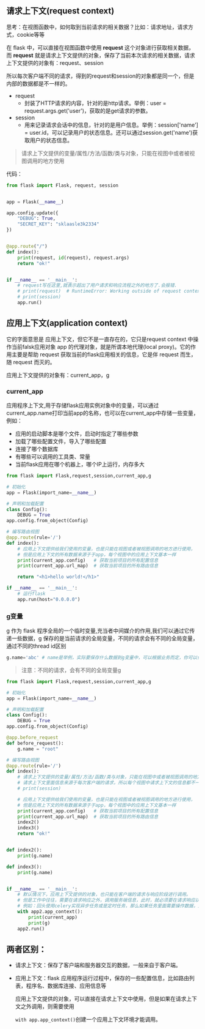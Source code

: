 ## 请求上下文(request context)

思考：在视图函数中，如何取到当前请求的相关数据？比如：请求地址，请求方式，cookie等等

在 flask 中，可以直接在视图函数中使用 **request** 这个对象进行获取相关数据，而 **request** 就是请求上下文提供的对象，保存了当前本次请求的相关数据，请求上下文提供的对象有：request、session

所以每次客户端不同的请求，得到的request和session的对象都是同一个，但是内部的数据都是不一样的。

- request
  - 封装了HTTP请求的内容，针对的是http请求。举例：user = request.args.get('user')，获取的是get请求的参数。
- session
  - 用来记录请求会话中的信息，针对的是用户信息。举例：session['name'] = user.id，可以记录用户的状态信息。还可以通过session.get('name')获取用户的状态信息。

>请求上下文提供的变量/属性/方法/函数/类与对象，只能在视图中或者被视图调用的地方使用

代码：

```python
from flask import Flask, request, session


app = Flask(__name__)

app.config.update({
    "DEBUG": True,
    "SECRET_KEY": "sklaasle3k2334"
})


@app.route("/")
def index():
    print(request, id(request), request.args)
    return "ok!"


if __name__ == '__main__':
    # request写在这里,就表示超出了用户请求和响应流程之外的地方了.会报错.
    # print(request)  # RuntimeError: Working outside of request context. requset不能在情趣上传文以外的地址被调用
    # print(session)
    app.run()

```



## 应用上下文(application context)

它的字面意思是 应用上下文，但它不是一直存在的，它只是request context 中操作当前falsk应用对象 app 的代理对象，就是所谓本地代理(local proxy)。它的作用主要是帮助 request 获取当前的flask应用相关的信息，它是伴 request 而生，随 request 而灭的。

应用上下文提供的对象有：current_app，g



### current_app

应用程序上下文,用于存储flask应用实例对象中的变量，可以通过current_app.name打印当前app的名称，也可以在current_app中存储一些变量，例如：

- 应用的启动脚本是哪个文件，启动时指定了哪些参数
- 加载了哪些配置文件，导入了哪些配置
- 连接了哪个数据库
- 有哪些可以调用的工具类、常量
- 当前flask应用在哪个机器上，哪个IP上运行，内存多大

```python
from flask import Flask,request,session,current_app,g

# 初始化
app = Flask(import_name=__name__)

# 声明和加载配置
class Config():
    DEBUG = True
app.config.from_object(Config)

# 编写路由视图
@app.route(rule='/')
def index():
    # 应用上下文提供给我们使用的变量，也是只能在视图或者被视图调用的地方进行使用，
    # 但是应用上下文的所有数据来源于于app，每个视图中的应用上下文基本一样
    print(current_app.config)   # 获取当前项目的所有配置信息
    print(current_app.url_map)  # 获取当前项目的所有路由信息

    return "<h1>hello world!</h1>"

if __name__ == '__main__':
    # 运行flask
    app.run(host="0.0.0.0")
```

### g变量

g 作为 flask 程序全局的一个临时变量,充当者中间媒介的作用,我们可以通过它传递一些数据，g 保存的是当前请求的全局变量，不同的请求会有不同的全局变量，通过不同的thread id区别

```python
g.name='abc' # name是举例，实际要保存什么数据到g变量中，可以根据业务而定，你可以任意的数据进去
```

> 注意：不同的请求，会有不同的全局变量g

```python
from flask import Flask,request,session,current_app,g

# 初始化
app = Flask(import_name=__name__)

# 声明和加载配置
class Config():
    DEBUG = True
app.config.from_object(Config)

@app.before_request
def before_request():
    g.name = "root"

# 编写路由视图
@app.route(rule='/')
def index():
    # 请求上下文提供的变量/属性/方法/函数/类与对象，只能在视图中或者被视图调用的地方使用
    # 请求上下文里面信息来源于每次客户端的请求，所以每个视图中请求上下文的信息都不一样
    # print(session)

    # 应用上下文提供给我们使用的变量，也是只能在视图或者被视图调用的地方进行使用，
    # 但是应用上下文的所有数据来源于于app，每个视图中的应用上下文基本一样
    print(current_app.config)   # 获取当前项目的所有配置信息
    print(current_app.url_map)  # 获取当前项目的所有路由信息
    index2()
    index3()
    return "ok!"


def index2():
    print(g.name)

def index3():
    print(g.name)


if __name__ == '__main__':
    # 默认情况下，应用上下文提供的对象，也只能在客户端的请求与响应阶段进行调用。
    # 但是工作中往往，需要在请求响应之外，调用服务端信息，此时，就必须要在请求响应以外的地方调用current_app
    # 例如：回头使用celery实现异步任务或是定时任务，那么如果任务里面需要操作数据，则必须调用项目配置，那么就一定要使用current_app
    with app2.app_context():
        print(current_app)
        print(g)
    app2.run()
```



## 两者区别：

- 请求上下文：保存了客户端和服务器交互的数据，一般来自于客户端。

- 应用上下文：flask 应用程序运行过程中，保存的一些配置信息，比如路由列表，程序名、数据库连接、应用信息等

  应用上下文提供的对象，可以直接在请求上下文中使用，但是如果在请求上下文之外调用，则需要使用

  `with app.app_context()`创建一个应用上下文环境才能调用。